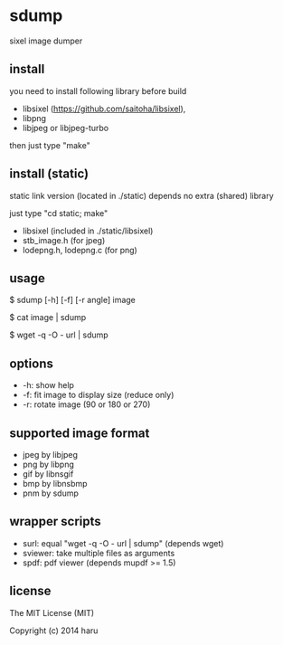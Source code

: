 # sdump

sixel image dumper

## install

you need to install following library before build

-	libsixel (https://github.com/saitoha/libsixel),
-	libpng
-	libjpeg or libjpeg-turbo

then just type "make"

## install (static)

static link version (located in ./static) depends no extra (shared) library

just type "cd static; make"

-	libsixel (included in ./static/libsixel)
-	stb_image.h (for jpeg)
-	lodepng.h, lodepng.c (for png)

## usage

 $ sdump [-h] [-f] [-r angle] image

 $ cat image | sdump

 $ wget -q -O - url | sdump

## options

-	-h: show help
-	-f: fit image to display size (reduce only)
-	-r: rotate image (90 or 180 or 270)

## supported image format

-	jpeg by libjpeg
-	png by libpng
-	gif by libnsgif
-	bmp by libnsbmp
-	pnm by sdump

## wrapper scripts

-	surl: equal "wget -q -O - url | sdump" (depends wget)
-	sviewer: take multiple files as arguments 
-	spdf: pdf viewer (depends mupdf >= 1.5)

## license

The MIT License (MIT)

Copyright (c) 2014 haru <uobikiemukot at gmail dot com>
